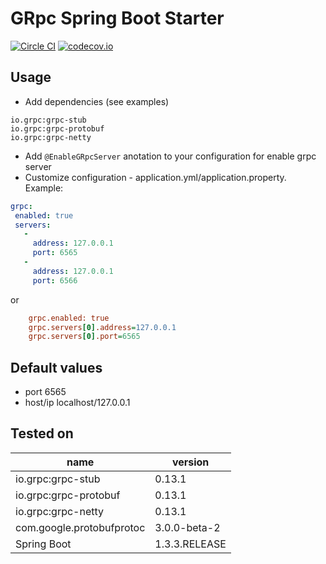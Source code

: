 # GRpc Spring Boot Starter
[![Circle CI](https://circleci.com/gh/lavcraft/grpc-spring-boot-starter/tree/master.svg?style=shield)](https://circleci.com/gh/lavcraft/grpc-spring-boot-starter/tree/master)
[![codecov.io](https://codecov.io/github/lavcraft/grpc-spring-boot-starter/coverage.svg?branch=master)](https://codecov.io/github/lavcraft/grpc-spring-boot-starter?branch=master)

## Usage

* Add dependencies (see examples)

```
io.grpc:grpc-stub
io.grpc:grpc-protobuf
io.grpc:grpc-netty
```    
    
* Add `@EnableGRpcServer` anotation to your configuration for enable grpc server
* Customize configuration - application.yml/application.property. Example:

```YAML
grpc:
 enabled: true
 servers:
   -
     address: 127.0.0.1
     port: 6565
   -
     address: 127.0.0.1
     port: 6566
```

or

```ini  
    grpc.enabled: true
    grpc.servers[0].address=127.0.0.1
    grpc.servers[0].port=6565
```    

## Default values

* port 6565
* host/ip localhost/127.0.0.1

## Tested on

| name                      | version       |
| ---                       | ---           |
| io.grpc:grpc-stub         | 0.13.1        |
| io.grpc:grpc-protobuf     | 0.13.1        |
| io.grpc:grpc-netty        | 0.13.1        |
| com.google.protobufprotoc | 3.0.0-beta-2  |
| Spring Boot               | 1.3.3.RELEASE |
